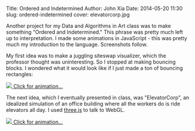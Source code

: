 Title: Ordered and Indetermined
Author: John Xia
Date: 2014-05-20 11:30
slug: ordered-indetermined
cover: elevatorcorp.jpg

Another project for my Data and Algorithms in Art class was to make
something "Ordered and Indetermined." This phrase was pretty much left
up to interpretation. I made some animations in JavaScript - this was
pretty much my introduction to the language. Screenshots follow.

My first idea was to make a juggling siteswap visualizer, which the
professor thought was uninteresting. So I stopped at making bouncing
blocks. I wondered what it would look like if I just made a ton of
bouncing rectangles:

<a href="http://www.johnxia.me/ordered_indetermined/juggle.html">
<img src="http://www.johnxia.me/blog/images/ordered-indetermined/juggle-view.jpg">
<span class="caption">Click for animation...</span>
</a>

The next idea, which I eventually presented in class, was
"ElevatorCorp", an idealized simulation of an office building where
all the workers do is ride elevators all day. I used
[three.js](http://threejs.org/) to talk to WebGL.

<a href="http://www.johnxia.me/ordered_indetermined/elevators.html">
<img src="http://www.johnxia.me/blog/images/ordered-indetermined/elevatorcorp.jpg">
<span class="caption">Click for animation...</span>
</a>
